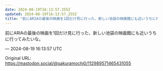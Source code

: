 ```yaml
---
date: 2024-08-19T16:13:57.255Z
updated: 2024-08-19T16:13:57.255Z
title: "前にARIAの最後の映画を1回だけ見に行った、新しい池袋の映画館にも近いうちに行[...]"
---
```


<p>前にARIAの最後の映画を1回だけ見に行った、新しい池袋の映画館にも近いうちに行ってみたいな。</p>

&mdash; 2024-08-19 16:13:57 UTC

Original URL: https://mastodon.social/@sakuramochi0/112989571465431055
